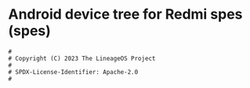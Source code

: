 # Android device tree for Redmi spes (spes)

```
#
# Copyright (C) 2023 The LineageOS Project
#
# SPDX-License-Identifier: Apache-2.0
#
```
